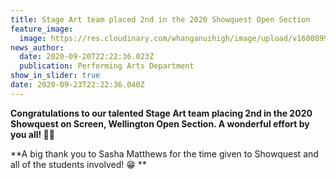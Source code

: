 ```yaml
---
title: Stage Art team placed 2nd in the 2020 Showquest Open Section
feature_image:
  image: https://res.cloudinary.com/whanganuihigh/image/upload/v1600899894/News/119741751_611490482874064_3296257196022785214_o.jpg
news_author:
  date: 2020-09-20T22:22:36.023Z
  publication: Performing Arts Department
show_in_slider: true
date: 2020-09-23T22:22:36.040Z
---
```

**Congratulations to our talented Stage Art team placing 2nd in the 2020 Showquest on Screen, Wellington Open Section.  A wonderful effort by you all!  💚🥈** 

**A big thank you to Sasha Matthews for the time given to Showquest and all of the students involved!  😁**

